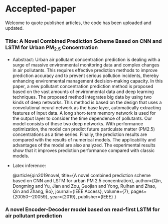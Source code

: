# Accepted-paper
Welcome to quote published articles, the code has been uploaded and updated.

### Title: A Novel Combined Prediction Scheme Based on CNN and LSTM for Urban PM<sub>2.5</sub> Concentration
* Aabstract: Urban air pollutant concentration prediction is dealing with a surge of massive environmental monitoring data and complex changes in air pollutants. This requires effective prediction methods to improve prediction accuracy and to prevent serious pollution incidents, thereby enhancing environmental management decision-making capacity. In this paper, a new pollutant concentration prediction method is proposed based on the vast amounts of environmental data and deep learning techniques. The proposed method integrates big data by using two kinds of deep networks. This method is based on the design that uses a convolutional neural network as the base layer, automatically extracting features of input data. A long short-term memory network is used for the output layer to consider the time dependence of pollutants. Our model consists of these two deep networks. With performance optimization, the model can predict future particulate matter (PM2.5) concentrations as a time series. Finally, the prediction results are compared with the results of numerical models. The applicability and advantages of the model are also analyzed. The experimental results show that it improves prediction performance compared with classic models.

* Latex inference:


     @article{qin2019novel,
      title={A novel combined prediction scheme based on CNN and LSTM for urban PM 2.5 concentration},
      author={Qin, Dongming and Yu, Jian and Zou, Guojian and Yong, Ruihan and Zhao, Qin and Zhang, Bo},
      journal={IEEE Access},
      volume={7},
      pages={20050--20059},
      year={2019},
      publisher={IEEE}
    }

### A novel Encoder-Decoder model based on read-first LSTM for air pollutant prediction